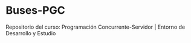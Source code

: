 # Buses-PGC
Repositorio del curso: Programación Concurrente-Servidor | Entorno de Desarrollo y Estudio
